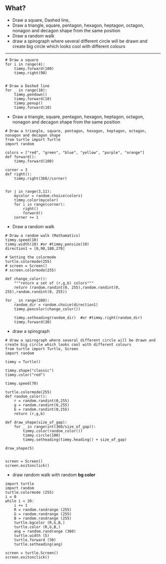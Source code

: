 ## What?
- Draw a square, Dashed line, 
- Draw a triangle, square, pentagon, hexagon, heptagon, octagon, nonagon and decagon shape from the same position
- Draw a random walk
- draw a spirograph where several different circle will be drawn and create big circle which looks cool with different colours

---


```
# Draw a square
for i in range(4):
    timmy.forward(100)
    timmy.right(90)


# Draw a Dashed line
for _ in range(10):
    timmy.pendown()
    timmy.forward(10)
    timmy.penup()
    timmy.forward(10)
```


- Draw a triangle, square, pentagon, hexagon, heptagon, octagon, nonagon and decagon shape from the same position
```
# Draw a triangle, square, pentagon, hexagon, heptagon, octagon, nonagon and decagon shape
from turtle import Turtle
import random

colors = ["red", "green", "blue", "yellow", "purple", "orange"]
def forward():
    timmy.forward(100)

corner = 3
def right():
    timmy.right(360//corner)


for j in range(3,11):
    mycolor = random.choice(colors)
    timmy.color(mycolor)
    for i in range(corner):
        right()
        forward()
    corner += 1
```

- Draw a random walk

```
# Draw a random walk (Mathamatics)
timmy.speed(10)
timmy.width(10) #or #timmy.pensize(10)
direction1 = [0,90,180,270]

# Setting the colormode 
turtle.colormode(255)
# screen = Screen()
# screen.colormode(255)

def change_color():
    """return a set of (r,g,b) colors"""
    return (random.randint(0, 255),random.randint(0, 255),random.randint(0, 255))

for _ in range(200):
    random_dir = random.choice(direction1)
    timmy.pencolor(change_color())

    timmy.setheading(random_dir)  #or #timmy.right(random_dir)
    timmy.forward(30)

```


- draw a spirograph
```
# draw a spirograph where several different circle will be drawn and create big circle which looks cool with different colours
from turtle import Turtle, Screen
import random

timmy = Turtle()

timmy.shape("classic")
timmy.color("red")

timmy.speed(70)

turtle.colormode(255)
def random_color():
    r = random.randint(0,255)
    g = random.randint(0,255)
    b = random.randint(0,255)
    return (r,g,b)

def draw_shape(size_of_gap):
    for _ in range(int(360/size_of_gap)):
        timmy.color(random_color())
        timmy.circle(100)
        timmy.setheading(timmy.heading() + size_of_gap)

draw_shape(5)


screen = Screen()
screen.exitonclick()

```


- draw random walk with random **bg color**
```
import turtle
import random
turtle.colormode (255)
i = 0
while i < 20:
    i += 1
    R = random.randrange (255)
    G = random.randrange (255)
    B = random.randrange (255)
    turtle.bgcolor (R,G,B,)
    turtle.color (R,G,B,)
    ang = random.randrange (360)
    turtle.width (5)
    turtle.forward (50)
    turtle.setheading(ang)

screen = turtle.Screen()
screen.exitonclick()
```